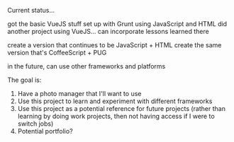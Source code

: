 Current status...

got the basic VueJS stuff set up with Grunt using JavaScript and HTML
did another project using VueJS... can incorporate lessons learned there

create a version that continues to be JavaScript + HTML
create the same version that's CoffeeScript + PUG

in the future, can use other frameworks and platforms

The goal is:

1.  Have a photo manager that I'll want to use
1.  Use this project to learn and experiment with different frameworks
1.  Use this project as a potential reference for future projects (rather than learning by doing work projects, then not having access if I were to switch jobs)
1.  Potential portfolio?
